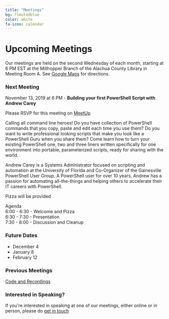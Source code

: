 ```yaml
---
title: "Meetings"
bg: flmutedblue
color: white
fa-icon: calendar
---
```


# Upcoming Meetings

Our meetings are held on the second Wednesday of each month, starting at 6 PM EST at the Millhopper Branch of the Alachua County Library in Meeting Room A.  See <a target="_blank" href="https://goo.gl/maps/wUZRZ8Jip3zU4vAb8">Google Maps</a> for directions.

### Next Meeting

November 13, 2019 at 6 PM - **Building your first PowerShell Script with Andrew Carey**

Please RSVP for this meeting on <a target="_blank" href="https://www.meetup.com/Gainesville-PowerShell-User-Group/events/266099218">MeetUp</a>

Calling all command line heroes! Do you have collection of PowerShell commands that you copy, paste and edit each time you use them? Do you want to write professional looking scripts that make you look like a PowerShell Guru when you share them? Come learn how to turn your existing PowerShell one, two and three liners written specifically for one environment into portable, parameterized scripts, ready for sharing with the world.

Andrew Carey is a Systems Administrator focused on scripting and automation at the University of Florida and Co-Organizer of the Gainesville PowerShell User Group. A PowerShell user for over 10 years, Andrew has a passion for automating all-the-things and helping others to accelerate their IT careers with PowerShell.

Pizza will be provided

Agenda  
6:00 - 6:30 - Welcome and Pizza  
6:30 - 7:30 - Presentation  
7:30 - 8:00 - Discussion and Cleanup

### Future Dates

* December 4
* January 8
* February 12

### Previous Meetings
<a target="_blank" href="https://github.com/gnvpsug/Meetings">Code and Recordings</a>



### Interested in Speaking?

If you're interested in speaking at one of our meetings, either online or in person, please do [get in touch](https://gnvpsug.github.io/#contact)

